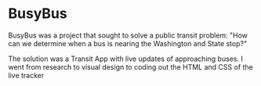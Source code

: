 # BusyBus

BusyBus was a project that sought to solve a public transit problem:
"How can we determine when a bus is nearing the Washington and State stop?"

The solution was a Transit App with live updates of approaching buses. 
I went from research to visual design to coding out the HTML and CSS of the live tracker


